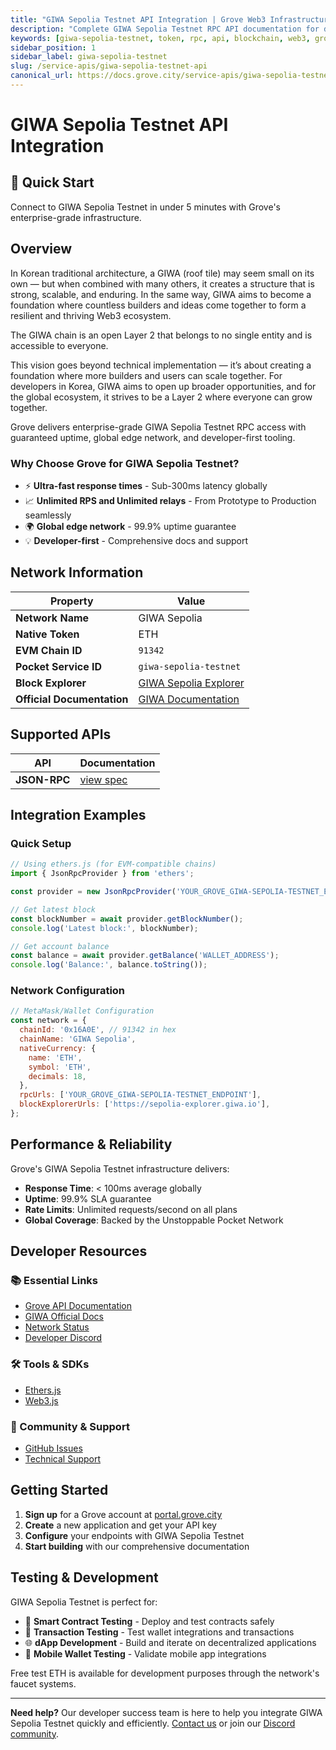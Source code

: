 ```yaml
---
title: "GIWA Sepolia Testnet API Integration | Grove Web3 Infrastructure"
description: "Complete GIWA Sepolia Testnet RPC API documentation for developers. Fast, reliable GIWA Sepolia Testnet blockchain access with Grove's enterprise infrastructure. Get started in minutes."
keywords: [giwa-sepolia-testnet, token, rpc, api, blockchain, web3, grove, infrastructure, developers, integration, layer2, ethereum, sepolia, GIWA]
sidebar_position: 1
sidebar_label: giwa-sepolia-testnet
slug: /service-apis/giwa-sepolia-testnet-api
canonical_url: https://docs.grove.city/service-apis/giwa-sepolia-testnet-api
---
```


# GIWA Sepolia Testnet API Integration

<div style={{background: "linear-gradient(135deg, #667eea 0%, #764ba2 100%)", color: "white", padding: "1.5rem", borderRadius: "8px", margin: "1rem 0"}}>
  <h2 style={{color: "white", marginTop: 0}}>🚀 Quick Start</h2>
  <p style={{marginBottom: 0, fontSize: "1.1rem"}}>Connect to GIWA Sepolia Testnet in under 5 minutes with Grove's enterprise-grade infrastructure.</p>
</div>

## Overview
In Korean traditional architecture, a GIWA (roof tile) may seem small on its own — but when combined with many others, it creates a structure that is strong, scalable, and enduring. In the same way, GIWA aims to become a foundation where countless builders and ideas come together to form a resilient and thriving Web3 ecosystem.

The GIWA chain is an open Layer 2 that belongs to no single entity and is accessible to everyone.

This vision goes beyond technical implementation — it’s about creating a foundation where more builders and users can scale together. For developers in Korea, GIWA aims to open up broader opportunities, and for the global ecosystem, it strives to be a Layer 2 where everyone can grow together.

Grove delivers enterprise-grade GIWA Sepolia Testnet RPC access with guaranteed uptime, global edge network, and developer-first tooling.

### Why Choose Grove for GIWA Sepolia Testnet?

- ⚡ **Ultra-fast response times** - Sub-300ms latency globally
- 📈 **Unlimited RPS and Unlimited relays** - From Prototype to Production seamlessly
- 🌍 **Global edge network** - 99.9% uptime guarantee
- 💡 **Developer-first** - Comprehensive docs and support

## Network Information

| Property | Value |
|----------|-------|
| **Network Name** | GIWA Sepolia |
| **Native Token** | ETH |
| **EVM Chain ID** | `91342` |
| **Pocket Service ID** | `giwa-sepolia-testnet` |
| **Block Explorer** | [GIWA Sepolia Explorer](https://sepolia-explorer.giwa.io) |
| **Official Documentation** | [GIWA Documentation](https://docs.giwa.io) |

## Supported APIs

| API | Documentation |
| --- | ------------- |
| **JSON-RPC** | [view spec](../grove-api/api-definition/definition#json-rpc-supported-methods) |

## Integration Examples

### Quick Setup

```javascript
// Using ethers.js (for EVM-compatible chains)
import { JsonRpcProvider } from 'ethers';

const provider = new JsonRpcProvider('YOUR_GROVE_GIWA-SEPOLIA-TESTNET_ENDPOINT');

// Get latest block
const blockNumber = await provider.getBlockNumber();
console.log('Latest block:', blockNumber);

// Get account balance
const balance = await provider.getBalance('WALLET_ADDRESS');
console.log('Balance:', balance.toString());
```

### Network Configuration

```javascript
// MetaMask/Wallet Configuration
const network = {
  chainId: '0x16A0E', // 91342 in hex
  chainName: 'GIWA Sepolia',
  nativeCurrency: {
    name: 'ETH',
    symbol: 'ETH',
    decimals: 18,
  },
  rpcUrls: ['YOUR_GROVE_GIWA-SEPOLIA-TESTNET_ENDPOINT'],
  blockExplorerUrls: ['https://sepolia-explorer.giwa.io'],
};
```

## Performance & Reliability

Grove's GIWA Sepolia Testnet infrastructure delivers:

- **Response Time**: < 100ms average globally
- **Uptime**: 99.9% SLA guarantee  
- **Rate Limits**: Unlimited requests/second on all plans
- **Global Coverage**: Backed by the Unstoppable Pocket Network

## Developer Resources

### 📚 Essential Links
- [Grove API Documentation](../grove-api/overview/grove-api)
- [GIWA Official Docs](https://docs.giwa.io)
- [Network Status](https://status.grove.city)
- [Developer Discord](https://discord.gg/build-with-grove)

### 🛠️ Tools & SDKs
- [Ethers.js](https://docs.ethers.io/)
- [Web3.js](https://web3js.readthedocs.io/)

### 💬 Community & Support
- [GitHub Issues](https://github.com/buildwithgrove/path)  
- [Technical Support](https://discord.com/channels/824324475256438814/1150805396085293106)

## Getting Started

1. **Sign up** for a Grove account at [portal.grove.city](https://portal.grove.city)
2. **Create** a new application and get your API key
3. **Configure** your endpoints with GIWA Sepolia Testnet
4. **Start building** with our comprehensive documentation

## Testing & Development

GIWA Sepolia Testnet is perfect for:
- 🧪 **Smart Contract Testing** - Deploy and test contracts safely
- 🔄 **Transaction Testing** - Test wallet integrations and transactions
- 🌐 **dApp Development** - Build and iterate on decentralized applications
- 📱 **Mobile Wallet Testing** - Validate mobile app integrations

Free test ETH is available for development purposes through the network's faucet systems.

---

<div style={{background: "#f8f9fa", padding: "1rem", borderLeft: "4px solid #007bff", margin: "1rem 0"}}>
  <strong>Need help?</strong> Our developer success team is here to help you integrate GIWA Sepolia Testnet quickly and efficiently. <a href="mailto:portal@grove.city">Contact us</a> or join our <a href="https://discord.gg/build-with-grove">Discord community</a>.
</div>
